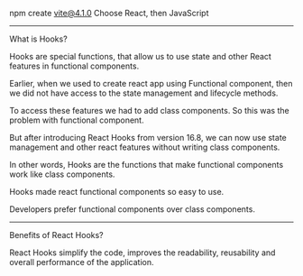 npm create vite@4.1.0
Choose React, then JavaScript

---

What is Hooks?

Hooks are special functions, that allow us to use state and other React features in functional components.

Earlier, when we used to create react app using Functional component, then we did not have access to the state management and lifecycle methods.

To access these features we had to add class components. So this was the problem with functional component.

But after introducing React Hooks from version 16.8, we can now use state management and other react features without writing class components.

In other words, Hooks are the functions that make functional components work like class components.

Hooks made react functional components so easy to use.

Developers prefer functional components over class components.

---

Benefits of React Hooks?

React Hooks simplify the code, improves the readability, reusability and overall performance of the application.
